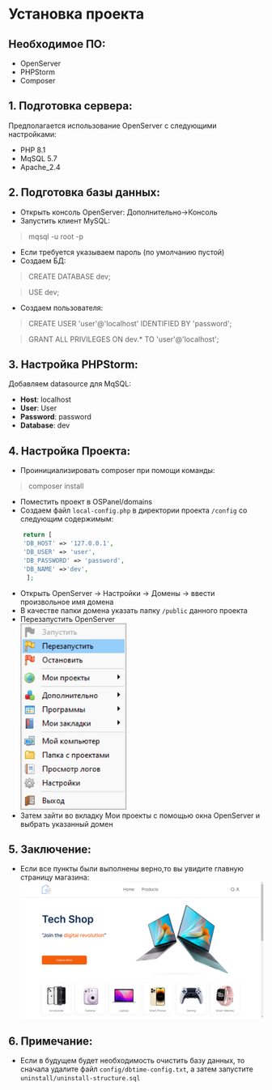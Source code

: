 # Установка проекта
## Необходимое ПО:
 + OpenServer
 + PHPStorm
 + Composer
## 1. Подготовка сервера:
 Предполагается использование OpenServer с следующими настройками: 
  + PHP 8.1
  + MqSQL 5.7
  + Apache_2.4
## 2. Подготовка базы данных:
  + Открыть консоль OpenServer: Дополнительно->Консоль
  + Запустить клиент MySQL: 
  > mqsql -u root -p
  + Если требуется указываем пароль (по умолчанию пустой)
  + Создаем БД:
  > CREATE DATABASE dev;

  > USE dev;

  + Создаем пользователя:
  > CREATE USER 'user'@'localhost' IDENTIFIED BY 'password';

  > GRANT ALL PRIVILEGES ON dev.* TO 'user'@'localhost'; 


## 3. Настройка PHPStorm:
  Добавляем datasource для MqSQL:
  + **Host**: localhost
  + **User**: User
  + **Password**: password
  + **Database**: dev

## 4. Настройка Проекта:
  + Проинициализировать composer при помощи команды:
  > composer install
  + Поместить проект в OSPanel/domains
  + Создаем файл `local-config.php` в директории проекта `/config` со следующим содержимым:
```php
    return [
    'DB_HOST' => '127.0.0.1',
    'DB_USER' => 'user',
    'DB_PASSWORD' => 'password',
    'DB_NAME' =>'dev',
     ];
```
  + Открыть OpenServer -> Настройки -> Домены -> ввести произвольное имя домена
  + В качестве папки домена указать папку `/public` данного проекта
  + Перезапустить OpenServer  
  ![img.png](screenshots/1.png)
  + Затем зайти во вкладку Мои проекты с помощью окна OpenServer и выбрать указанный домен

## 5. Заключение:
+ Если все пункты были выполнены верно,то вы увидите главную страницу магазина:
![img.png](screenshots/2.png)

## 6. Примечание:
+ Если в будущем будет необходимость очистить базу данных, то сначала удалите файл
`config/dbtime-config.txt`, а затем запустите `uninstall/uninstall-structure.sql`